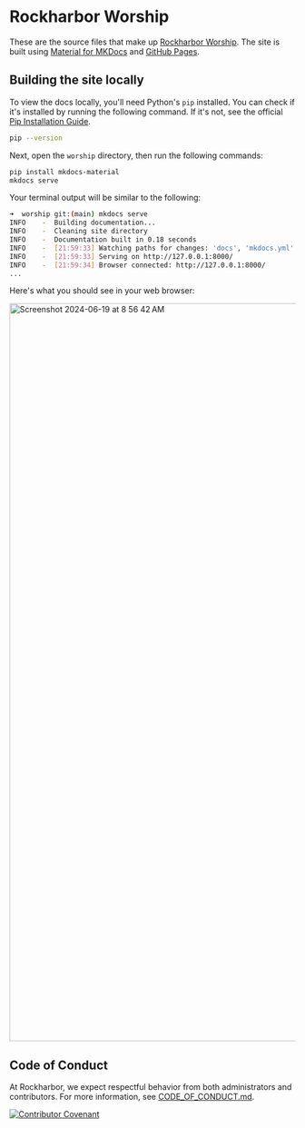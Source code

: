 # Rockharbor Worship

These are the source files that make up [Rockharbor Worship](https://rockharbor-church.github.io/worship/). The site is built using [Material for MKDocs](https://squidfunk.github.io/mkdocs-material/) and [GitHub Pages](https://pages.github.com/).

## Building the site locally

To view the docs locally, you'll need Python's `pip` installed. You can check if it's installed by running the following command. If it's not, see the official [Pip Installation Guide](https://pip.pypa.io/en/stable/installation/).

```bash
pip --version
```

Next, open the `worship` directory, then run the following commands:

```bash
pip install mkdocs-material
mkdocs serve
```

Your terminal output will be similar to the following:

```bash
➜  worship git:(main) mkdocs serve                        
INFO    -  Building documentation...
INFO    -  Cleaning site directory
INFO    -  Documentation built in 0.18 seconds
INFO    -  [21:59:33] Watching paths for changes: 'docs', 'mkdocs.yml'
INFO    -  [21:59:33] Serving on http://127.0.0.1:8000/
INFO    -  [21:59:34] Browser connected: http://127.0.0.1:8000/
...
```

Here's what you should see in your web browser:

<img width="1300" alt="Screenshot 2024-06-19 at 8 56 42 AM" src="https://github.com/rockharbor-church/worship/assets/172322910/1fc824ae-7220-4a77-83f0-4d339caa5f2f">

## Code of Conduct

At Rockharbor, we expect respectful behavior from both administrators and contributors. For more information, see [CODE_OF_CONDUCT.md](https://github.com/rockharbor-church/worship/blob/develop/CODE_OF_CONDUCT.md).

[![Contributor Covenant](https://img.shields.io/badge/Contributor%20Covenant-2.1-4baaaa.svg)](CODE_OF_CONDUCT.md)
